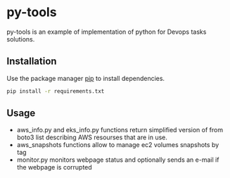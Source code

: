 # py-tools 

py-tools is an example of implementation of python for Devops tasks solutions.

## Installation

Use the package manager [pip](https://pip.pypa.io/en/stable/) to install dependencies.

```bash
pip install -r requirements.txt
```

## Usage

* aws_info.py and eks_info.py functions return simplified version of from boto3 list describing AWS resourses that are in use.
* aws_snapshots functions allow to manage ec2 volumes snapshots by tag
* monitor.py monitors webpage status and optionally sends an e-mail if the webpage is corrupted
